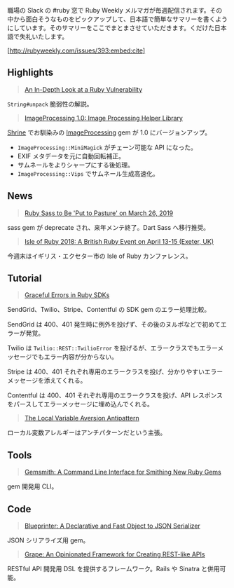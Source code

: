 職場の Slack の #ruby 窓で Ruby Weekly メルマガが毎週配信されます。その中から面白そうなものをピックアップして、日本語で簡単なサマリーを書くようにしています。そのサマリーをここでまとまさせていただきます。くだけた日本語で失礼いたします。

[http://rubyweekly.com/issues/393:embed:cite]

## Highlights

> [An In-Depth Look at a Ruby Vulnerability](https://rubyweekly.com/link/45218/web)

`String#unpack` 脆弱性の解説。

> [ImageProcessing 1.0: Image Processing Helper Library](https://rubyweekly.com/link/45255/web)

[Shrine](https://github.com/shrinerb/shrine) でお馴染みの [ImageProcessing](https://github.com/janko-m/image_processing) gem が 1.0 にバージョンアップ。

- `ImageProcessing::MiniMagick` がチェーン可能な API になった。
- EXIF メタデータを元に自動回転補正。
- サムネールをよりシャープにする後処理。
- `ImageProcessing::Vips` でサムネール生成高速化。

## News

> [Ruby Sass to Be 'Put to Pasture' on March 26, 2019](https://rubyweekly.com/link/45228/web)

sass gem が deprecate され、来年メンテ終了。Dart Sass へ移行推奨。

> [Isle of Ruby 2018: A British Ruby Event on April 13-15 (Exeter, UK)](https://rubyweekly.com/link/45230/web)

今週末はイギリス・エクセター市の Isle of Ruby カンファレンス。

## Tutorial

> [Graceful Errors in Ruby SDKs](https://rubyweekly.com/link/45232/web)

SendGrid、Twilio、Stripe、Contentful の SDK gem のエラー処理比較。

SendGrid は 400、401 発生時に例外を投げず、その後のヌルポなどで初めてエラーが発覚。

Twilio は `Twilio::REST::TwilioError` を投げるが、エラークラスでもエラーメッセージでもエラー内容が分からない。

Stripe は 400、401 それぞれ専用のエラークラスを投げ、分かりやすいエラーメッセージを添えてくれる。

Contentful は 400、401 それぞれ専用のエラークラスを投げ、API レスポンスをパースしてエラーメッセージに埋め込んでくれる。

> [The Local Variable Aversion Antipattern](https://rubyweekly.com/link/45233/web)

ローカル変数アレルギーはアンチパターンだという主張。

## Tools

> [Gemsmith: A Command Line Interface for Smithing New Ruby Gems](https://rubyweekly.com/link/45239/web)

gem 開発用 CLI。

## Code

> [Blueprinter: A Declarative and Fast Object to JSON Serializer](https://rubyweekly.com/link/45241/web)

JSON シリアライズ用 gem。

> [Grape: An Opinionated Framework for Creating REST-like APIs](https://rubyweekly.com/link/45242/web)

RESTful API 開発用 DSL を提供するフレームワーク。Rails や Sinatra と併用可能。
